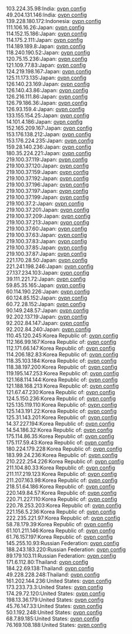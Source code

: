 103.224.35.98:India: [ovpn config](vpn/103_224_35_98.ovpn)  
49.204.131.146:India: [ovpn config](vpn/49_204_131_146.ovpn)  
139.228.180.172:Indonesia: [ovpn config](vpn/139_228_180_172.ovpn)  
111.106.16.26:Japan: [ovpn config](vpn/111_106_16_26.ovpn)  
114.152.15.186:Japan: [ovpn config](vpn/114_152_15_186.ovpn)  
114.175.2.111:Japan: [ovpn config](vpn/114_175_2_111.ovpn)  
114.189.189.8:Japan: [ovpn config](vpn/114_189_189_8.ovpn)  
118.240.190.52:Japan: [ovpn config](vpn/118_240_190_52.ovpn)  
120.75.15.236:Japan: [ovpn config](vpn/120_75_15_236.ovpn)  
121.109.77.83:Japan: [ovpn config](vpn/121_109_77_83.ovpn)  
124.219.198.167:Japan: [ovpn config](vpn/124_219_198_167.ovpn)  
125.11.173.135:Japan: [ovpn config](vpn/125_11_173_135.ovpn)  
126.140.23.169:Japan: [ovpn config](vpn/126_140_23_169.ovpn)  
126.140.43.86:Japan: [ovpn config](vpn/126_140_43_86.ovpn)  
126.216.111.86:Japan: [ovpn config](vpn/126_216_111_86.ovpn)  
126.79.186.36:Japan: [ovpn config](vpn/126_79_186_36.ovpn)  
126.93.159.4:Japan: [ovpn config](vpn/126_93_159_4.ovpn)  
133.155.154.25:Japan: [ovpn config](vpn/133_155_154_25.ovpn)  
14.101.4.186:Japan: [ovpn config](vpn/14_101_4_186.ovpn)  
152.165.209.167:Japan: [ovpn config](vpn/152_165_209_167.ovpn)  
153.176.138.212:Japan: [ovpn config](vpn/153_176_138_212.ovpn)  
153.176.224.235:Japan: [ovpn config](vpn/153_176_224_235.ovpn)  
159.28.140.236:Japan: [ovpn config](vpn/159_28_140_236.ovpn)  
180.35.224.221:Japan: [ovpn config](vpn/180_35_224_221.ovpn)  
219.100.37.119:Japan: [ovpn config](vpn/219_100_37_119.ovpn)  
219.100.37.120:Japan: [ovpn config](vpn/219_100_37_120.ovpn)  
219.100.37.159:Japan: [ovpn config](vpn/219_100_37_159.ovpn)  
219.100.37.192:Japan: [ovpn config](vpn/219_100_37_192.ovpn)  
219.100.37.196:Japan: [ovpn config](vpn/219_100_37_196.ovpn)  
219.100.37.197:Japan: [ovpn config](vpn/219_100_37_197.ovpn)  
219.100.37.199:Japan: [ovpn config](vpn/219_100_37_199.ovpn)  
219.100.37.2:Japan: [ovpn config](vpn/219_100_37_2.ovpn)  
219.100.37.201:Japan: [ovpn config](vpn/219_100_37_201.ovpn)  
219.100.37.209:Japan: [ovpn config](vpn/219_100_37_209.ovpn)  
219.100.37.213:Japan: [ovpn config](vpn/219_100_37_213.ovpn)  
219.100.37.60:Japan: [ovpn config](vpn/219_100_37_60.ovpn)  
219.100.37.63:Japan: [ovpn config](vpn/219_100_37_63.ovpn)  
219.100.37.83:Japan: [ovpn config](vpn/219_100_37_83.ovpn)  
219.100.37.85:Japan: [ovpn config](vpn/219_100_37_85.ovpn)  
219.100.37.87:Japan: [ovpn config](vpn/219_100_37_87.ovpn)  
221.170.28.50:Japan: [ovpn config](vpn/221_170_28_50.ovpn)  
221.241.198.246:Japan: [ovpn config](vpn/221_241_198_246.ovpn)  
27.137.234.103:Japan: [ovpn config](vpn/27_137_234_103.ovpn)  
39.111.221.72:Japan: [ovpn config](vpn/39_111_221_72.ovpn)  
59.85.35.165:Japan: [ovpn config](vpn/59_85_35_165.ovpn)  
60.114.190.226:Japan: [ovpn config](vpn/60_114_190_226.ovpn)  
60.124.85.152:Japan: [ovpn config](vpn/60_124_85_152.ovpn)  
60.72.28.152:Japan: [ovpn config](vpn/60_72_28_152.ovpn)  
90.149.248.57:Japan: [ovpn config](vpn/90_149_248_57.ovpn)  
92.202.137.19:Japan: [ovpn config](vpn/92_202_137_19.ovpn)  
92.202.84.147:Japan: [ovpn config](vpn/92_202_84_147.ovpn)  
92.202.84.240:Japan: [ovpn config](vpn/92_202_84_240.ovpn)  
110.45.120.245:Korea Republic of: [ovpn config](vpn/110_45_120_245.ovpn)  
112.166.99.167:Korea Republic of: [ovpn config](vpn/112_166_99_167.ovpn)  
112.171.66.147:Korea Republic of: [ovpn config](vpn/112_171_66_147.ovpn)  
114.206.182.83:Korea Republic of: [ovpn config](vpn/114_206_182_83.ovpn)  
118.35.103.184:Korea Republic of: [ovpn config](vpn/118_35_103_184.ovpn)  
118.38.197.200:Korea Republic of: [ovpn config](vpn/118_38_197_200.ovpn)  
119.195.147.253:Korea Republic of: [ovpn config](vpn/119_195_147_253.ovpn)  
121.168.114.144:Korea Republic of: [ovpn config](vpn/121_168_114_144.ovpn)  
121.188.168.213:Korea Republic of: [ovpn config](vpn/121_188_168_213.ovpn)  
121.67.47.230:Korea Republic of: [ovpn config](vpn/121_67_47_230.ovpn)  
124.5.150.236:Korea Republic of: [ovpn config](vpn/124_5_150_236.ovpn)  
125.135.119.110:Korea Republic of: [ovpn config](vpn/125_135_119_110.ovpn)  
125.143.191.22:Korea Republic of: [ovpn config](vpn/125_143_191_22.ovpn)  
125.31.143.201:Korea Republic of: [ovpn config](vpn/125_31_143_201.ovpn)  
14.37.227.194:Korea Republic of: [ovpn config](vpn/14_37_227_194.ovpn)  
14.54.186.32:Korea Republic of: [ovpn config](vpn/14_54_186_32.ovpn)  
175.114.86.35:Korea Republic of: [ovpn config](vpn/175_114_86_35.ovpn)  
175.117.59.43:Korea Republic of: [ovpn config](vpn/175_117_59_43.ovpn)  
180.224.179.228:Korea Republic of: [ovpn config](vpn/180_224_179_228.ovpn)  
183.99.24.236:Korea Republic of: [ovpn config](vpn/183_99_24_236.ovpn)  
210.222.254.226:Korea Republic of: [ovpn config](vpn/210_222_254_226.ovpn)  
211.104.80.33:Korea Republic of: [ovpn config](vpn/211_104_80_33.ovpn)  
211.117.219.123:Korea Republic of: [ovpn config](vpn/211_117_219_123.ovpn)  
211.207.163.98:Korea Republic of: [ovpn config](vpn/211_207_163_98.ovpn)  
218.51.64.186:Korea Republic of: [ovpn config](vpn/218_51_64_186.ovpn)  
220.149.84.57:Korea Republic of: [ovpn config](vpn/220_149_84_57.ovpn)  
220.71.227.110:Korea Republic of: [ovpn config](vpn/220_71_227_110.ovpn)  
220.78.253.203:Korea Republic of: [ovpn config](vpn/220_78_253_203.ovpn)  
221.156.5.236:Korea Republic of: [ovpn config](vpn/221_156_5_236.ovpn)  
222.235.221.97:Korea Republic of: [ovpn config](vpn/222_235_221_97.ovpn)  
58.78.179.39:Korea Republic of: [ovpn config](vpn/58_78_179_39.ovpn)  
61.101.211.146:Korea Republic of: [ovpn config](vpn/61_101_211_146.ovpn)  
61.76.157.197:Korea Republic of: [ovpn config](vpn/61_76_157_197.ovpn)  
145.255.10.93:Russian Federation: [ovpn config](vpn/145_255_10_93.ovpn)  
188.243.183.220:Russian Federation: [ovpn config](vpn/188_243_183_220.ovpn)  
89.179.103.11:Russian Federation: [ovpn config](vpn/89_179_103_11.ovpn)  
171.6.112.80:Thailand: [ovpn config](vpn/171_6_112_80.ovpn)  
184.22.69.138:Thailand: [ovpn config](vpn/184_22_69_138.ovpn)  
49.228.228.248:Thailand: [ovpn config](vpn/49_228_228_248.ovpn)  
161.202.144.236:United States: [ovpn config](vpn/161_202_144_236.ovpn)  
173.233.73.3:United States: [ovpn config](vpn/173_233_73_3.ovpn)  
174.29.72.120:United States: [ovpn config](vpn/174_29_72_120.ovpn)  
198.13.36.179:United States: [ovpn config](vpn/198_13_36_179.ovpn)  
45.76.147.33:United States: [ovpn config](vpn/45_76_147_33.ovpn)  
50.1.192.248:United States: [ovpn config](vpn/50_1_192_248.ovpn)  
68.7.89.185:United States: [ovpn config](vpn/68_7_89_185.ovpn)  
76.169.108.188:United States: [ovpn config](vpn/76_169_108_188.ovpn)  
